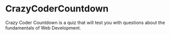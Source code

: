 # CrazyCoderCountdown
Crazy Coder Countdown is a quiz that will test you with questions about the fundamentals of Web Development.
